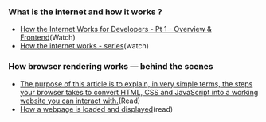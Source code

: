 ### What is the internet and how it works ?
- [How the Internet Works for Developers - Pt 1 - Overview & Frontend](https://www.youtube.com/watch?v=e4S8zfLdLgQ&index=20&list=PLoYCgNOIyGAB_8_iq1cL8MVeun7cB6eNc)(Watch)
- [How the internet works - series](https://www.khanacademy.org/partner-content/code-org/internet-works)(watch)

### How browser rendering works — behind the scenes
- [The purpose of this article is to explain, in very simple terms, the steps your browser takes to convert HTML, CSS and JavaScript into a working website you can interact with.](https://blog.logrocket.com/how-browser-rendering-works-behind-the-scenes-6782b0e8fb10)(Read)
- [How a webpage is loaded and displayed](https://varvy.com/pagespeed/display.html)(read)
